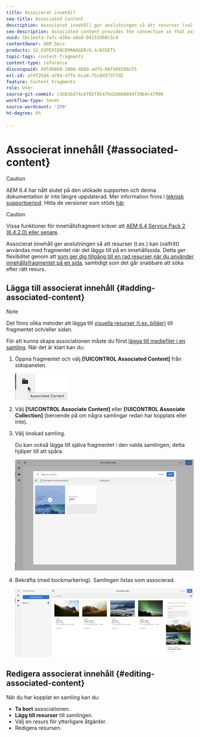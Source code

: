 ```yaml
---
title: Associerat innehåll
seo-title: Associated Content
description: Associerat innehåll ger anslutningen så att resurser (valfritt) kan användas med fragmentet när det läggs till på en innehållssida.
seo-description: Associated content provides the connection so that assets can be (optionally) used with the fragment when it is added to a content page.
uuid: 1bc1eefa-7a7c-43be-a8a8-0d153d60c5c4
contentOwner: AEM Docs
products: SG_EXPERIENCEMANAGER/6.4/ASSETS
topic-tags: content-fragments
content-type: reference
discoiquuid: 09536869-3806-4b89-adfd-68f408298c55
exl-id: af4f25d4-a784-47fe-bca4-75c8d373f7d2
feature: Content Fragments
role: User
source-git-commit: c5b816d74c6f02f85476d16868844f39b4c47996
workflow-type: tm+mt
source-wordcount: '259'
ht-degree: 0%

---
```


# Associerat innehåll {#associated-content}

>[!CAUTION]
>
>AEM 6.4 har nått slutet på den utökade supporten och denna dokumentation är inte längre uppdaterad. Mer information finns i [teknisk supportperiod](https://helpx.adobe.com/support/programs/eol-matrix.html). Hitta de versioner som stöds [här](https://experienceleague.adobe.com/docs/).

>[!CAUTION]
>
>Vissa funktioner för innehållsfragment kräver att [AEM 6.4 Service Pack 2 (6.4.2.0) eller senare](/help/release-notes/sp-release-notes.md).

Associerat innehåll ger anslutningen så att resurser (t.ex.) kan (valfritt) användas med fragmentet när det läggs till på en innehållssida. Detta ger flexibilitet genom att [som ger dig tillgång till en rad resurser när du använder innehållsfragmentet på en sida](/help/sites-authoring/content-fragments.md#using-associated-content), samtidigt som det går snabbare att söka efter rätt resurs.

## Lägga till associerat innehåll {#adding-associated-content}

>[!NOTE]
>
>Det finns olika metoder att lägga till [visuella resurser (t.ex. bilder)](content-fragments.md#fragments-with-visual-assets) till fragmentet och/eller sidan.

För att kunna skapa associationen måste du först [lägga till mediefiler i en samling](managing-collections-touch-ui.md#adding-assets-to-a-collection). När det är klart kan du:

1. Öppna fragmentet och välj **[!UICONTROL Associated Content]** från sidopanelen.

   ![chlimage_1-207](assets/chlimage_1-207.png)

1. Välj **[!UICONTROL Associate Content]** eller **[!UICONTROL Associate Collection]** (beroende på om några samlingar redan har kopplats eller inte).
1. Välj önskad samling.

   Du kan också lägga till själva fragmentet i den valda samlingen; detta hjälper till att spåra.

   ![cfm-6420-04](assets/cfm-6420-04.png)

1. Bekräfta (med bockmarkering). Samlingen listas som associerad.

   ![cfm-6420-05](assets/cfm-6420-05.png)

## Redigera associerat innehåll {#editing-associated-content}

När du har kopplat en samling kan du:

* **Ta bort** associationen.
* **Lägg till resurser** till samlingen.
* Välj en resurs för ytterligare åtgärder.
* Redigera resursen.
